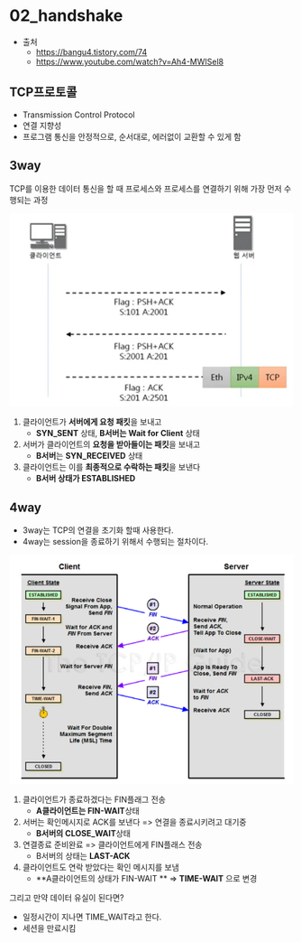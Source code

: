 # 02_handshake

- 출처 
  - https://bangu4.tistory.com/74 
  - https://www.youtube.com/watch?v=Ah4-MWISel8

## TCP프로토콜

- Transmission Control Protocol
- 연결 지향성
- 프로그램 통신을 안정적으로, 순서대로, 에러없이 교환할 수 있게 함



## 3way

TCP를 이용한 데이터 통신을 할 때 프로세스와 프로세스를 연결하기 위해 가장 먼저 수행되는 과정

![image-20230201145940339](./02_handshake.assets/image-20230201145940339.png)

1. 클라이언트가 **서버에게 요청 패킷**을 보내고
   - **SYN_SENT** 상태, **B서버는 Wait for Client** 상태
2. 서버가 클라이언트의 **요청을 받아들이는 패킷**을 보내고
   -  **B서버**는 **SYN_RECEIVED** 상태
3. 클라이언트는 이를 **최종적으로 수락하는 패킷**을 보낸다
   - **B서버 상태가 ESTABLISHED**



## 4way

- 3way는 TCP의 연결을 초기화 할때 사용한다.
- 4way는 session을 종료하기 위해서 수행되는 절차이다.

![image-20230208231951153](./02_handshake.assets/image-20230208231951153.png)

1. 클라이언트가 종료하겠다는 FIN플래그 전송
   - **A클라이언트는 FIN-WAIT**상태
2. 서버는 확인메시지로 ACK를 보낸다 => 연결을 종료시키려고 대기중
   - **B서버의 CLOSE_WAIT**상태
3. 연결종료 준비완료 => 클라이언트에게 FIN플래스 전송
   - B서버의 상태는 **LAST-ACK**
4. 클라이언트도 연락 받았다는 확인 메시지를 보냄
   - **A클라이언트의 상태가 FIN-WAIT ** => **TIME-WAIT** 으로 변경

그리고 만약 데이터 유실이 된다면?

- 일정시간이 지나면 TIME_WAIT라고 한다.
- 세션을 만료시킴







